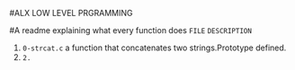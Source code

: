 #ALX LOW LEVEL PRGRAMMING

#A readme explaining what every function does
`FILE`			`DESCRIPTION`
1. `0-strcat.c` 	 a function that concatenates two strings.Prototype defined.
2. `2. `


